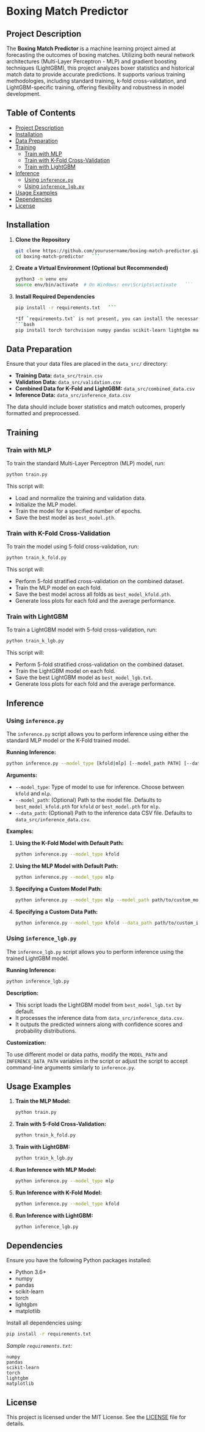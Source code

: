 # Boxing Match Predictor

## Project Description

The **Boxing Match Predictor** is a machine learning project aimed at forecasting the outcomes of boxing matches. Utilizing both neural network architectures (Multi-Layer Perceptron - MLP) and gradient boosting techniques (LightGBM), this project analyzes boxer statistics and historical match data to provide accurate predictions. It supports various training methodologies, including standard training, k-fold cross-validation, and LightGBM-specific training, offering flexibility and robustness in model development.

## Table of Contents

- [Project Description](#project-description)
- [Installation](#installation)
- [Data Preparation](#data-preparation)
- [Training](#training)
  - [Train with MLP](#train-with-mlp)
  - [Train with K-Fold Cross-Validation](#train-with-k-fold-cross-validation)
  - [Train with LightGBM](#train-with-lightgbm)
- [Inference](#inference)
  - [Using `inference.py`](#using-inferencepy)
  - [Using `inference_lgb.py`](#using-inferencelgbpy)
- [Usage Examples](#usage-examples)
- [Dependencies](#dependencies)
- [License](#license)

## Installation

1. **Clone the Repository**
   ```bash
   git clone https://github.com/yourusername/boxing-match-predictor.git
   cd boxing-match-predictor   ```

2. **Create a Virtual Environment (Optional but Recommended)**
   ```bash
   python3 -m venv env
   source env/bin/activate  # On Windows: env\Scripts\activate   ```

3. **Install Required Dependencies**
   ```bash
   pip install -r requirements.txt   ```

   *If `requirements.txt` is not present, you can install the necessary packages manually:*
   ```bash
   pip install torch torchvision numpy pandas scikit-learn lightgbm matplotlib   ```

## Data Preparation

Ensure that your data files are placed in the `data_src/` directory:

- **Training Data:** `data_src/train.csv`
- **Validation Data:** `data_src/validation.csv`
- **Combined Data for K-Fold and LightGBM:** `data_src/combined_data.csv`
- **Inference Data:** `data_src/inference_data.csv`

The data should include boxer statistics and match outcomes, properly formatted and preprocessed.

## Training

### Train with MLP

To train the standard Multi-Layer Perceptron (MLP) model, run:

```bash
python train.py
```

This script will:

- Load and normalize the training and validation data.
- Initialize the MLP model.
- Train the model for a specified number of epochs.
- Save the best model as `best_model.pth`.

### Train with K-Fold Cross-Validation

To train the model using 5-fold cross-validation, run:

```bash
python train_k_fold.py
```

This script will:

- Perform 5-fold stratified cross-validation on the combined dataset.
- Train the MLP model on each fold.
- Save the best model across all folds as `best_model_kfold.pth`.
- Generate loss plots for each fold and the average performance.

### Train with LightGBM

To train a LightGBM model with 5-fold cross-validation, run:

```bash
python train_k_lgb.py
```

This script will:

- Perform 5-fold stratified cross-validation on the combined dataset.
- Train the LightGBM model on each fold.
- Save the best LightGBM model as `best_model_lgb.txt`.
- Generate loss plots for each fold and the average performance.

## Inference

### Using `inference.py`

The `inference.py` script allows you to perform inference using either the standard MLP model or the K-Fold trained model.

**Running Inference:**

```bash
python inference.py --model_type [kfold|mlp] [--model_path PATH] [--data_path PATH]
```

**Arguments:**

- `--model_type`: Type of model to use for inference. Choose between `kfold` and `mlp`.
- `--model_path`: (Optional) Path to the model file. Defaults to `best_model_kfold.pth` for `kfold` or `best_model.pth` for `mlp`.
- `--data_path`: (Optional) Path to the inference data CSV file. Defaults to `data_src/inference_data.csv`.

**Examples:**

1. **Using the K-Fold Model with Default Path:**

   ```bash
   python inference.py --model_type kfold
   ```

2. **Using the MLP Model with Default Path:**

   ```bash
   python inference.py --model_type mlp
   ```

3. **Specifying a Custom Model Path:**

   ```bash
   python inference.py --model_type mlp --model_path path/to/custom_model.pth
   ```

4. **Specifying a Custom Data Path:**

   ```bash
   python inference.py --model_type kfold --data_path path/to/custom_inference_data.csv
   ```

### Using `inference_lgb.py`

The `inference_lgb.py` script allows you to perform inference using the trained LightGBM model.

**Running Inference:**

```bash
python inference_lgb.py
```

**Description:**

- This script loads the LightGBM model from `best_model_lgb.txt` by default.
- It processes the inference data from `data_src/inference_data.csv`.
- It outputs the predicted winners along with confidence scores and probability distributions.

**Customization:**

To use different model or data paths, modify the `MODEL_PATH` and `INFERENCE_DATA_PATH` variables in the script or adjust the script to accept command-line arguments similarly to `inference.py`.

## Usage Examples

1. **Train the MLP Model:**

   ```bash
   python train.py
   ```

2. **Train with 5-Fold Cross-Validation:**

   ```bash
   python train_k_fold.py
   ```

3. **Train with LightGBM:**

   ```bash
   python train_k_lgb.py
   ```

4. **Run Inference with MLP Model:**

   ```bash
   python inference.py --model_type mlp
   ```

5. **Run Inference with K-Fold Model:**

   ```bash
   python inference.py --model_type kfold
   ```

6. **Run Inference with LightGBM:**

   ```bash
   python inference_lgb.py
   ```

## Dependencies

Ensure you have the following Python packages installed:

- Python 3.6+
- numpy
- pandas
- scikit-learn
- torch
- lightgbm
- matplotlib

Install all dependencies using:

```bash
pip install -r requirements.txt
```

*Sample `requirements.txt`:*

```
numpy
pandas
scikit-learn
torch
lightgbm
matplotlib
```

## License

This project is licensed under the MIT License. See the [LICENSE](LICENSE) file for details. 